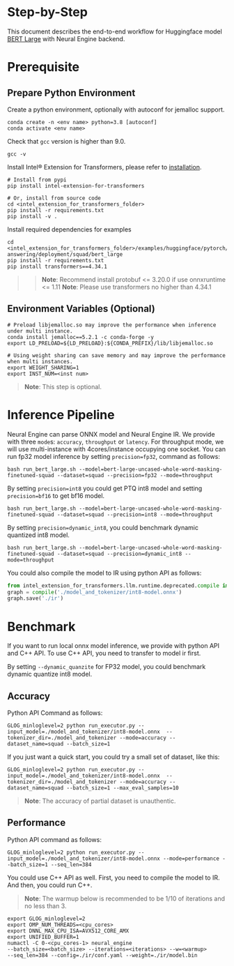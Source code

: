 Step-by-Step
========
This document describes the end-to-end workflow for Huggingface model [BERT Large](https://huggingface.co/bert-large-uncased-whole-word-masking-finetuned-squad) with Neural Engine backend.

# Prerequisite
## Prepare Python Environment
Create a python environment, optionally with autoconf for jemalloc support.
```shell
conda create -n <env name> python=3.8 [autoconf]
conda activate <env name>
```

Check that `gcc` version is higher than 9.0.
```shell
gcc -v
```

Install Intel® Extension for Transformers, please refer to [installation](/docs/installation.md).
```shell
# Install from pypi
pip install intel-extension-for-transformers

# Or, install from source code
cd <intel_extension_for_transformers_folder>
pip install -r requirements.txt
pip install -v .
```

Install required dependencies for examples
```shell
cd <intel_extension_for_transformers_folder>/examples/huggingface/pytorch/question-answering/deployment/squad/bert_large
pip install -r requirements.txt
pip install transformers==4.34.1
```
>>**Note**: Recommend install protobuf <= 3.20.0 if use onnxruntime <= 1.11
>>**Note**: Please use transformers no higher than 4.34.1

## Environment Variables (Optional) 
```shell
# Preload libjemalloc.so may improve the performance when inference under multi instance.
conda install jemalloc==5.2.1 -c conda-forge -y
export LD_PRELOAD=${LD_PRELOAD}:${CONDA_PREFIX}/lib/libjemalloc.so

# Using weight sharing can save memory and may improve the performance when multi instances.
export WEIGHT_SHARING=1
export INST_NUM=<inst num>
```
>**Note**: This step is optional.

# Inference Pipeline
Neural Engine can parse ONNX model and Neural Engine IR. 
We provide with three `mode`s: `accuracy`, `throughput` or `latency`. For throughput mode, we will use multi-instance with 4cores/instance occupying one socket.
You can run fp32 model inference by setting `precision=fp32`, command as follows:

```shell
bash run_bert_large.sh --model=bert-large-uncased-whole-word-masking-finetuned-squad --dataset=squad --precision=fp32 --mode=throughput
```

By setting `precision=int8` you could get PTQ int8 model and setting `precision=bf16` to get bf16 model.
```shell
bash run_bert_large.sh --model=bert-large-uncased-whole-word-masking-finetuned-squad --dataset=squad --precision=int8 --mode=throughput
```
By setting `precision=dynamic_int8`, you could benchmark dynamic quantized int8 model.
```shell
bash run_bert_large.sh --model=bert-large-uncased-whole-word-masking-finetuned-squad --dataset=squad --precision=dynamic_int8 --mode=throughput
```

You could also compile the model to IR using python API as follows:
```python
from intel_extension_for_transformers.llm.runtime.deprecated.compile import compile
graph = compile('./model_and_tokenizer/int8-model.onnx')
graph.save('./ir')
```

# Benchmark
If you want to run local onnx model inference, we provide with python API and C++ API. To use C++ API, you need to transfer to model ir first.

By setting ``--dynamic_quanzite`` for FP32 model, you could benchmark dynamic quantize int8 model.
## Accuracy
Python API Command as follows:
```shell
GLOG_minloglevel=2 python run_executor.py --input_model=./model_and_tokenizer/int8-model.onnx  --tokenizer_dir=./model_and_tokenizer --mode=accuracy --dataset_name=squad --batch_size=1
```


If you just want a quick start, you could try a small set of dataset, like this:
```shell
GLOG_minloglevel=2 python run_executor.py --input_model=./model_and_tokenizer/int8-model.onnx  --tokenizer_dir=./model_and_tokenizer --mode=accuracy --dataset_name=squad --batch_size=1 --max_eval_samples=10
```

> **Note**: The accuracy of partial dataset is unauthentic.

## Performance
Python API command as follows:
```shell
GLOG_minloglevel=2 python run_executor.py --input_model=./model_and_tokenizer/int8-model.onnx --mode=performance --batch_size=1 --seq_len=384
```

You could use C++ API as well. First, you need to compile the model to IR. And then, you could run C++. 
> **Note**: The warmup below is recommended to be 1/10 of iterations and no less than 3.
```shell
export GLOG_minloglevel=2
export OMP_NUM_THREADS=<cpu_cores>
export DNNL_MAX_CPU_ISA=AVX512_CORE_AMX
export UNIFIED_BUFFER=1
numactl -C 0-<cpu_cores-1> neural_engine
--batch_size=<batch_size> --iterations=<iterations> --w=<warmup>
--seq_len=384 --config=./ir/conf.yaml --weight=./ir/model.bin
```
